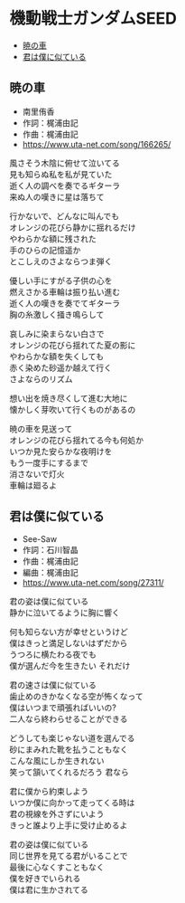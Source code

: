 
# 機動戦士ガンダムSEED <!-- omit in toc -->

- [暁の車](#暁の車)
- [君は僕に似ている](#君は僕に似ている)


## 暁の車

- 南里侑香
- 作詞：梶浦由記
- 作曲：梶浦由記
- https://www.uta-net.com/song/166265/

風さそう木陰に俯せて泣いてる<br>
見も知らぬ私を私が見ていた<br>
逝く人の調べを奏でるギターラ<br>
来ぬ人の嘆きに星は落ちて<br>

行かないで、どんなに叫んでも<br>
オレンジの花びら静かに揺れるだけ<br>
やわらかな額に残された<br>
手のひらの記憶遥か<br>
とこしえのさよならつま弾く<br>

優しい手にすがる子供の心を<br>
燃えさかる車輪は振り払い進む<br>
逝く人の嘆きを奏でてギターラ<br>
胸の糸激しく掻き鳴らして<br>

哀しみに染まらない白さで<br>
オレンジの花びら揺れてた夏の影に<br>
やわらかな額を失くしても<br>
赤く染めた砂遥か越えて行く<br>
さよならのリズム<br>

想い出を焼き尽くして進む大地に<br>
懐かしく芽吹いて行くものがあるの<br>

暁の車を見送って<br>
オレンジの花びら揺れてる今も何処か<br>
いつか見た安らかな夜明けを<br>
もう一度手にするまで<br>
消さないで灯火<br>
車輪は廻るよ<br>


## 君は僕に似ている

- See-Saw
- 作詞：石川智晶
- 作曲：梶浦由記
- 編曲：梶浦由記
- https://www.uta-net.com/song/27311/

君の姿は僕に似ている<br>
静かに泣いてるように胸に響く<br>

何も知らない方が幸せというけど<br>
僕はきっと満足しないはずだから<br>
うつろに横たわる夜でも<br>
僕が選んだ今を生きたい それだけ<br>

君の速さは僕に似ている<br>
歯止めのきかなくなる空が怖くなって<br>
僕はいつまで頑張ればいいの?<br>
二人なら終わらせることができる<br>

どうしても楽じゃない道を選んでる<br>
砂にまみれた靴を払うこともなく<br>
こんな風にしか生きれない<br>
笑って頷いてくれるだろう 君なら<br>

君に僕から約束しよう<br>
いつか僕に向かって走ってくる時は<br>
君の視線を外さずにいよう<br>
きっと誰より上手に受け止めるよ<br>

君の姿は僕に似ている<br>
同じ世界を見てる君がいることで<br>
最後に心なくすこともなく<br>
僕を好きでいられる<br>
僕は君に生かされてる<br>
